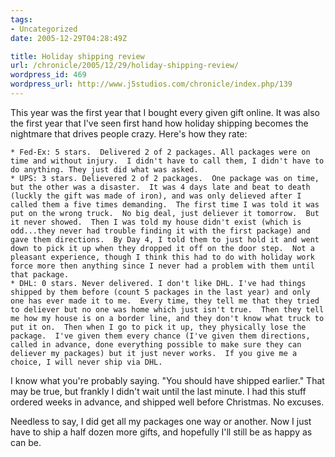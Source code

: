 ```yaml
---
tags:
- Uncategorized
date: 2005-12-29T04:28:49Z

title: Holiday shipping review
url: /chronicle/2005/12/29/holiday-shipping-review/
wordpress_id: 469
wordpress_url: http://www.j5studios.com/chronicle/index.php/139
---
```


This year was the first year that I bought every given gift online.  It was also the first year that I've seen first hand how holiday shipping becomes the nightmare that drives people crazy.  Here's how they rate:


    * Fed-Ex: 5 stars.  Delivered 2 of 2 packages. All packages were on time and without injury.  I didn't have to call them, I didn't have to do anything. They just did what was asked.
    * UPS: 3 stars. Delievered 2 of 2 packages.  One package was on time, but the other was a disaster.  It was 4 days late and beat to death (luckly the gift was made of iron), and was only delieved after I called them a five times demanding.  The first time I was told it was put on the wrong truck.  No big deal, just deliever it tomorrow.  But it never showed.  Then I was told my house didn't exist (which is odd...they never had trouble finding it with the first package) and gave them directions.  By Day 4, I told them to just hold it and went down to pick it up when they dropped it off on the door step.  Not a pleasant experience, though I think this had to do with holiday work force more then anything since I never had a problem with them until that package.
    * DHL: 0 stars. Never delivered. I don't like DHL. I've had things shipped by them before (count 5 packages in the last year) and only one has ever made it to me.  Every time, they tell me that they tried to deliever but no one was home which just isn't true.  Then they tell me how my house is on a border line, and they don't know what truck to put it on.  Then when I go to pick it up, they physically lose the package.  I've given them every chance (I've given them directions, called in advance, done everything possible to make sure they can deliever my packages) but it just never works.  If you give me a choice, I will never ship via DHL.

I know what you're probably saying. "You should have shipped earlier." That may be true, but frankly I didn't wait until the last minute. I had this stuff ordered weeks in advance, and shipped well before Christmas.  No excuses.

Needless to say, I did get all my packages one way or another. Now I just have to ship a half dozen more gifts, and hopefully I'll still be as happy as can be.

